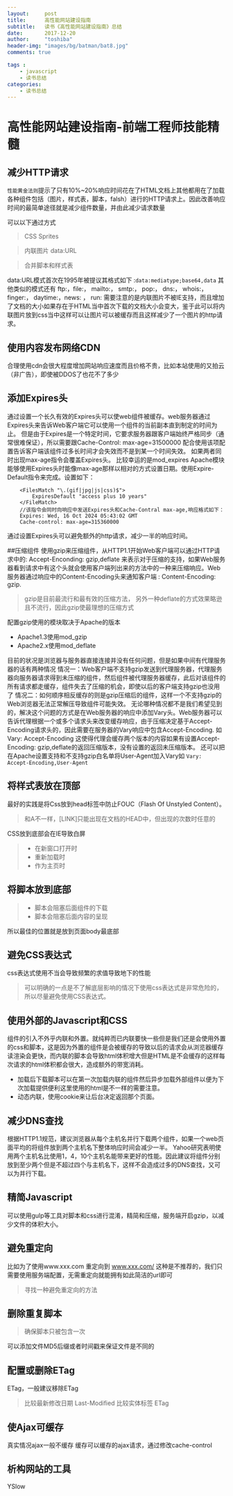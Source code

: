```yaml
---
layout:     post
title:      高性能网站建设指南
subtitle:   读书《高性能网站建设指南》总结
date:       2017-12-20
author:     "toshiba"
header-img: "images/bg/batman/bat8.jpg"
comments: true

tags :
    - javascript
    - 读书总结
categories:
    - 读书总结
---
```


# 高性能网站建设指南-前端工程师技能精髓

## 减少HTTP请求
<code>性能黄金法则</code>提示了只有10%~20%响应时间花在了HTML文档上其他都用在了加载各种组件包括（图片，样式表，脚本，falsh）进行的HTTP请求上。因此改善响应时间的最简单途径就是减少组件数量，并由此减少请求数量

可以以下通过方式
> CSS Sprites

>内联图片 data:URL

>合并脚本和样式表

data:URL模式首次在1995年被提议其格式如下 :<code>data:mediatype;base64,data</code>
其他类似的模式还有
 ftp:，file:， mailto:， smtp:， pop:， dns:， whois:， finger:， daytime:，news: ， run:
需要注意的是内联图片不被IE支持，而且增加了文档的大小如果存在于HTML当中首次下载的文档大小会变大，鉴于此可以将内联图片放到css当中这样可以让图片可以被缓存而且这样减少了一个图片的http请求。

## 使用内容发布网络CDN
合理使用cdn会很大程度增加网站响应速度而且价格不贵，比如本站使用的又拍云（非广告），即使被DDOS了也花不了多少

## 添加Expires头
通过设置一个长久有效的Expires头可以使web组件被缓存。web服务器通过Expires头来告诉Web客户端它可以使用一个组件的当前副本直到制定的时间为止。
但是由于Expires是一个特定时间，它要求服务器跟客户端始终严格同步（通常很难保证），所以需要跟Cache-Control: max-age=31500000 配合使用该项配置告诉客户端该组件过多长时间才会失效而不是到某一个时间失效。
如果两者同时出现max-age指令会覆盖Expires头。
比较幸运的是mod_expires Apache模块能够使用Expires头时能像max-age那样以相对的方式设置日期。使用Expire-Default指令来完成。设置如下：
```
    <FilesMatch "\.(gif|jpg|js|css)$">
        ExpiresDefault "access plus 10 years"
    </FileMatch>
    //该指令会同时向响应中发送Expires头和Cache-Contral max-age,响应格式如下：
    Expires: Wed, 16 Oct 2024 05:43:02 GMT
    Cache-control: max-age=315360000

```
通过设置Expires头可以避免额外的http请求，减少一半的响应时间。

##压缩组件
使用gzip来压缩组件，从HTTP1.1开始Web客户端可以通过HTTP请求中的: Accept-Enconding: gzip,deflate  来表示对于压缩的支持，如果Web服务器看到请求中有这个头就会使用客户端列出来的方法中的一种来压缩响应。Web服务器通过响应中的Content-Encoding头来通知客户端 : Content-Encoding: gzip.
> gzip是目前最流行和最有效的压缩方法， 另外一种deflate的方式效果略逊且不流行，因此gzip使最理想的压缩方式

配置gzip使用的模块取决于Apache的版本
* Apache1.3使用mod_gzip
* Apache2.x使用mod_deflate

目前的状况是浏览器与服务器直接连接并没有任何问题，但是如果中间有代理服务器的话有两种情况
情况一：Web客户端不支持gzip发送到代理服务器，代理服务器向服务器请求得到未压缩的组件，然后组件被代理服务器缓存，此后对该组件的所有请求都走缓存，组件失去了压缩的机会，即使以后的客户端支持gzip也没用了
情况二：如何顺序相反缓存的则是gzip压缩后的组件，这样一个不支持gzip的Web浏览器无法正常解压导致组件可能失效。
无论哪种情况都不是我们希望见到的，解决这个问题的方式是在Web服务器的响应中添加Vary头。Web服务器可以告诉代理根据一个或多个请求头来改变缓存响应，由于压缩决定基于Accept-Encoding请求头的，因此需要在服务器的Vary响应中包含Accept-Encoding.  如 Vary: Accept-Encoding
这使得代理会缓存两个版本的内容如果有设置Accept-Encoding: gzip,deflate的返回压缩版本，没有设置的返回未压缩版本。
还可以把在Apache设置支持和不支持gzip白名单将User-Agent加入Vary如 <code>Vary: Accept-Encoding,User-Agent</code>


## 将样式表放在顶部
最好的实践是将Css放到head标签中防止FOUC（Flash Of Unstyled Content）。
> 和A不一样，[LINK]只能出现在文档的HEAD中，但出现的次数时任意的

CSS放到底部会在IE导致白屏
> * 在新窗口打开时
> * 重新加载时
> * 作为主页时



## 将脚本放到底部
> * 脚本会阻塞后面组件的下载
> * 脚本会阻塞后面内容的呈现

所以最佳的位置就是放到页面body最底部



## 避免CSS表达式
css表达式使用不当会导致频繁的求值导致地下的性能
> 可以明确的一点是不了解底层影响的情况下使用css表达式是非常危险的，所以尽量避免使用CSS表达式。


## 使用外部的Javascript和CSS

组件的引入不外乎内联和外置。就纯粹而已内联要快一些但是我们还是会使用外置的css和脚本，这是因为外置的组件是会被缓存的导致以后的请求会从浏览器缓存读渲染会更快，而内联的脚本会导致html体积增大但是HTML是不会缓存的这样每次请求的html体积都会很大，造成额外的带宽消耗。

* 加载后下载脚本可以在第一次加载内联的组件然后异步加载外部组件以便为下次加载提供便利这里使用的html是不一样的需要注意。
* 动态内联，使用cookie来让后台决定返回那个页面。


## 减少DNS查找
根据HTTP1.1规范，建议浏览器从每个主机名并行下载两个组件，如果一个web页面平均的将组件放到两个主机名下整体响应时间会减少一半。
Yahoo研究表明使用两个主机名比使用1，4，10个主机名能带来更好的性能。因此建议将组件分别放到至少两个但是不超过四个与主机名下，这样不会造成过多的DNS查找，又可以为并行下载。

## 精简Javascript

可以使用gulp等工具对脚本和css进行混淆，精简和压缩，服务端开启gzip，以减少文件的体积大小。

## 避免重定向
比如为了使用www.xxx.com 重定向到 www.xxx.com/ 这种是不推荐的，我们只需要使用服务端配置，无需重定向就能拥有如此简洁的url即可
> 寻找一种避免重定向的方法

## 删除重复脚本

> 确保脚本只被包含一次

可以添加文件MD5后缀或者时间戳来保证文件是不同的

## 配置或删除ETag
ETag，一般建议移除ETag

> 比较最新修改日期 Last-Modified
> 比较实体标签 ETag

## 使Ajax可缓存
真实情况ajax一般不缓存
缓存可以缓存的ajax请求，通过修改cache-control

## 析构网站的工具
YSlow






